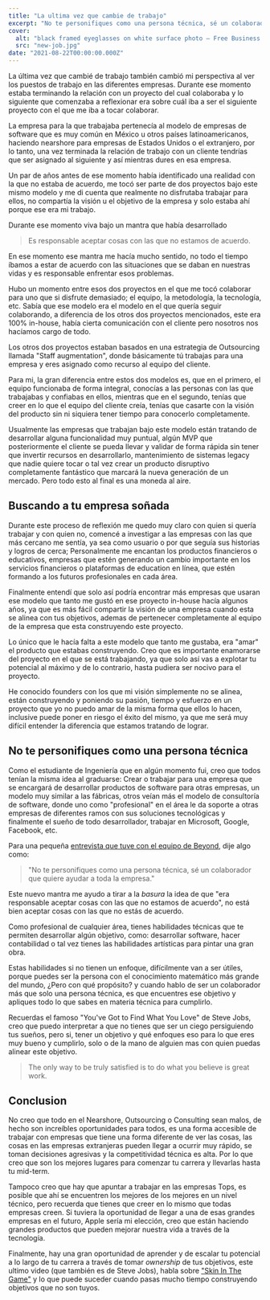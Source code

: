 ```yaml
---
title: "La ultima vez que cambie de trabajo"
excerpt: "No te personifiques como una persona técnica, sé un colaborador que quiere ayudar a toda la empresa. Entiende el objetivo en el que tú crees y el objetivo en el que cree tu empresa."
cover:
  alt: "black framed eyeglasses on white surface photo – Free Business Image on Unsplash by @konseptastudio"
  src: "new-job.jpg"
date: "2021-08-22T00:00:00.000Z"
---
```


La última vez que cambié de trabajo también cambió mi perspectiva al ver los puestos de trabajo en las diferentes empresas. Durante ese momento estaba terminando la relación con un proyecto del cual colaboraba y lo siguiente que comenzaba a reflexionar era sobre cuál iba a ser el siguiente proyecto con el que me iba a tocar colaborar.

La empresa para la que trabajaba pertenecía al modelo de empresas de software que es muy común en México u otros países latinoamericanos, haciendo nearshore para empresas de Estados Unidos o el extranjero, por lo tanto, una vez terminada la relación de trabajo con un cliente tendrías que ser asignado al siguiente y así mientras dures en esa empresa.

Un par de años antes de ese momento había identificado una realidad con la que no estaba de acuerdo, me tocó ser parte de dos proyectos bajo este mismo modelo y me di cuenta que realmente no disfrutaba trabajar para ellos, no compartía la visión u el objetivo de la empresa y solo estaba ahí porque ese era mi trabajo.

Durante ese momento viva bajo un mantra que había desarrollado

> Es responsable aceptar cosas con las que no estamos de acuerdo.

En ese momento ese mantra me hacía mucho sentido, no todo el tiempo íbamos a estar de acuerdo con las situaciones que se daban en nuestras vidas y es responsable enfrentar esos problemas.

Hubo un momento entre esos dos proyectos en el que me tocó colaborar para uno que si disfrute demasiado; el equipo, la metodología, la tecnología, etc. Sabía que ese modelo era el modelo en el que quería seguir colaborando, a diferencia de los otros dos proyectos mencionados, este era 100% in-house, había cierta comunicación con el cliente pero nosotros nos hacíamos cargo de todo.

Los otros dos proyectos estaban basados en una estrategia de Outsourcing llamada "Staff augmentation", donde básicamente tú trabajas para una empresa y eres asignado como recurso al equipo del cliente.

Para mi, la gran diferencia entre estos dos modelos es, que en el primero, el equipo funcionaba de forma integral, conocías a las personas con las que trabajabas y confiabas en ellos, mientras que en el segundo, tenías que creer en lo que el equipo del cliente creía, tenías que casarte con la visión del producto sin ni siquiera tener tiempo para conocerlo completamente.

Usualmente las empresas que trabajan bajo este modelo están tratando de desarrollar alguna funcionalidad muy puntual, algún MVP que posteriormente el cliente se pueda llevar y validar de forma rápida sin tener que invertir recursos en desarrollarlo, mantenimiento de sistemas legacy que nadie quiere tocar o tal vez crear un producto disruptivo completamente fantástico que marcará la nueva generación de un mercado. Pero todo esto al final es una moneda al aire.

## Buscando a tu empresa soñada

Durante este proceso de reflexión me quedo muy claro con quien si quería trabajar y con quien no, comencé a investigar a las empresas con las que más cercano me sentía, ya sea como usuario o por que seguía sus historias y logros de cerca; Personalmente me encantan los productos financieros o educativos, empresas que estén generando un cambio importante en los servicios financieros o plataformas de education en línea, que estén formando a los futuros profesionales en cada área.

Finalmente entendí que solo así podría encontrar más empresas que usaran ese modelo que tanto me gustó en ese proyecto in-house hacía algunos años, ya que es más fácil compartir la visión de una empresa cuando esta se alinea con tus objetivos, ademas de pertenecer completamente al equipo de la empresa que esta construyendo este proyecto.

Lo único que le hacía falta a este modelo que tanto me gustaba, era "amar" el producto que estabas construyendo. Creo que es importante enamorarse del proyecto en el que se está trabajando, ya que solo así vas a explotar tu potencial al máximo y de lo contrario, hasta pudiera ser nocivo para el proyecto.

He conocido founders con los que mi visión simplemente no se alinea, están construyendo y poniendo su pasión, tiempo y esfuerzo en un proyecto que yo no puedo amar de la misma forma que ellos lo hacen, inclusive puede poner en riesgo el éxito del mismo, ya que me será muy difícil entender la diferencia que estamos tratando de lograr.

## No te personifiques como una persona técnica

Como el estudiante de Ingeniería que en algún momento fui, creo que todos tenían la misma idea al graduarse: Crear o trabajar para una empresa que se encargará de desarrollar productos de software para otras empresas, un modelo muy similar a las fábricas, otros veían más el modelo de consultoría de software, donde uno como "profesional" en el área le da soporte a otras empresas de diferentes ramos con sus soluciones tecnológicas y finalmente el sueño de todo desarrollador, trabajar en Microsoft, Google, Facebook, etc.

Para una pequeña [entrevista que tuve con el equipo de Beyond](https://www.beyond.dev/people/jerome-olvera), dije algo como:

> "No te personifiques como una persona técnica, sé un colaborador que quiere ayudar a toda la empresa."

Este nuevo mantra me ayudo a tirar a la _basura_ la idea de que "era responsable aceptar cosas con las que no estamos de acuerdo", no está bien aceptar cosas con las que no estás de acuerdo.

Como profesional de cualquier área, tienes habilidades técnicas que te permiten desarrollar algún objetivo, como: desarrollar software, hacer contabilidad o tal vez tienes las habilidades artísticas para pintar una gran obra.

Estas habilidades si no tienen un enfoque, difícilmente van a ser útiles, porque puedes ser la persona con el conocimiento matemático más grande del mundo, ¿Pero con qué propósito? y cuando hablo de ser un colaborador más que solo una persona técnica, es que encuentres ese objetivo y apliques todo lo que sabes en materia técnica para cumplirlo.

Recuerdas el famoso "You've Got to Find What You Love" de Steve Jobs, creo que puedo interpretar a que no tienes que ser un ciego persiguiendo tus sueños, pero si, tener un objetivo y qué enfoques eso para lo que eres muy bueno y cumplirlo, solo o de la mano de alguien mas con quien puedas alinear este objetivo.

> The only way to be truly satisfied is to do what you believe is great work.

## Conclusion

No creo que todo en el Nearshore, Outsourcing o Consulting sean malos, de hecho son increíbles oportunidades para todos, es una forma accesible de trabajar con empresas que tiene una forma diferente de ver las cosas, las cosas en las empresas extranjeras pueden llegar a ocurrir muy rápido, se toman decisiones agresivas y la competitividad técnica es alta. Por lo que creo que son los mejores lugares para comenzar tu carrera y llevarlas hasta tu mid-term.

Tampoco creo que hay que apuntar a trabajar en las empresas Tops, es posible que ahí se encuentren los mejores de los mejores en un nivel técnico, pero recuerda que tienes que creer en lo mismo que todas empresas creen. Si tuviera la oportunidad de llegar a una de esas grandes empresas en el futuro, Apple sería mi elección, creo que están haciendo grandes productos que pueden mejorar nuestra vida a través de la tecnología.

Finalmente, hay una gran oportunidad de aprender y de escalar tu potencial a lo largo de tu carrera a través de tomar _ownership_ de tus objetivos, este ultimo video (que también es de Steve Jobs), habla sobre ["Skin In The Game"](https://www.youtube.com/watch?v=4n6LrehCPOQ) y lo que puede suceder cuando pasas mucho tiempo construyendo objetivos que no son tuyos.
